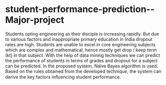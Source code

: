 # student-performance-prediction--Major-project
 Students opting engineering as their disciple is increasing rapidly. But due to various factors and inappropriate primary education in India dropout rates are high. Students are unable to excel in core engineering subjects which are complex and mathematical, hence mostly get drop / keep term (kt) in that subject. With the help of data mining techniques we can predict the performance of students in terms of grades and dropout for a subject can be predicted. In the proposed system, Naïve Bayes algorithm is used. Based on the rules obtained from the developed technique, the system can derive the key factors inﬂuencing student performance. 
